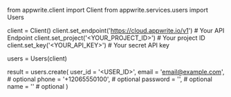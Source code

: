 from appwrite.client import Client
from appwrite.services.users import Users

client = Client()
client.set_endpoint('https://cloud.appwrite.io/v1') # Your API Endpoint
client.set_project('<YOUR_PROJECT_ID>') # Your project ID
client.set_key('<YOUR_API_KEY>') # Your secret API key

users = Users(client)

result = users.create(
    user_id = '<USER_ID>',
    email = 'email@example.com', # optional
    phone = '+12065550100', # optional
    password = '', # optional
    name = '<NAME>' # optional
)
